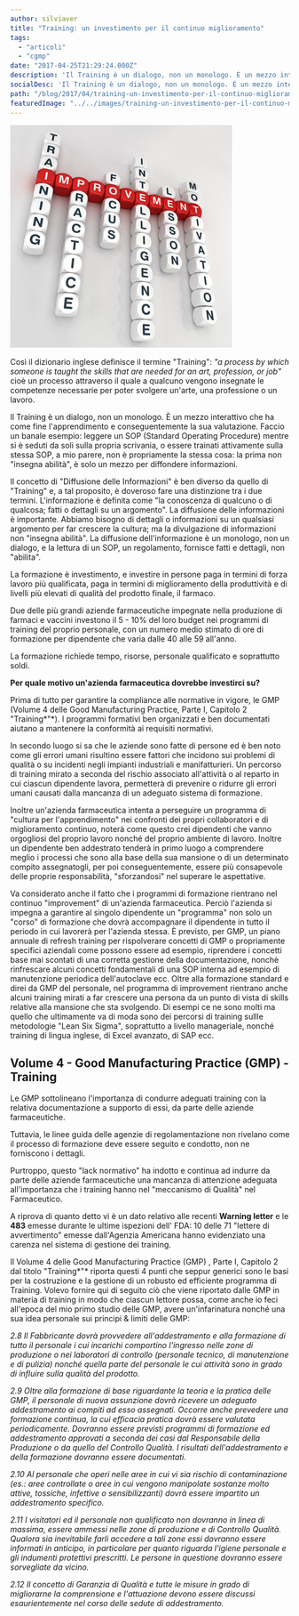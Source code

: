 ```yaml
---
author: silviaver
title: "Training: un investimento per il continuo miglioramento"
tags:
  - "articoli"
  - "cgmp"
date: "2017-04-25T21:29:24.000Z"
description: 'Il Training è un dialogo, non un monologo. È un mezzo interattivo che ha come fine l''apprendimento e conseguentemente la sua valutazione. Faccio un banale esempio: leggere un SOP (Standard Operating Procedure) mentre si è seduti da soli sulla propria scrivania, o essere trainati attivamente sulla stessa SOP, a mio parere, non è propriamente la stessa cosa: la prima non "insegna abilità", è solo un mezzo per diffondere informazioni.'
socialDesc: 'Il Training è un dialogo, non un monologo. È un mezzo interattivo che ha come fine l''apprendimento e conseguentemente la sua valutazione. Faccio un banale esempio: leggere un SOP (Standard Operating Procedure) mentre si è seduti da soli sulla propria scrivania, o essere trainati attivamente sulla stessa SOP, a mio parere, non è propriamente la stessa cosa: la prima non "insegna abilità", è solo un mezzo per diffondere informazioni.'
path: "/blog/2017/04/training-un-investimento-per-il-continuo-miglioramento/"
featuredImage: "../../images/training-un-investimento-per-il-continuo-miglioramento.md/training-evaluation-pharma.jpg"
---
```


![training-evaluation-pharma.jpg](../../images/training-un-investimento-per-il-continuo-miglioramento.md/training-evaluation-pharma.jpg)

Così il dizionario inglese definisce il termine "Training": _"a process by which someone is taught the skills that are needed for an art, profession, or job"_ cioè un processo attraverso il quale a qualcuno vengono insegnate le competenze necessarie per poter svolgere un'arte, una professione o un lavoro.

Il Training è un dialogo, non un monologo. È un mezzo interattivo che ha come fine l'apprendimento e conseguentemente la sua valutazione. Faccio un banale esempio: leggere un SOP (Standard Operating Procedure) mentre si è seduti da soli sulla propria scrivania, o essere trainati attivamente sulla stessa SOP, a mio parere, non è propriamente la stessa cosa: la prima non "insegna abilità", è solo un mezzo per diffondere informazioni.

Il concetto di "Diffusione delle Informazioni" è ben diverso da quello di "Training" e, a tal proposito, è doveroso fare una distinzione tra i due termini. L'informazione è definita come "la conoscenza di qualcuno o di qualcosa; fatti o dettagli su un argomento". La diffusione delle informazioni è importante. Abbiamo bisogno di dettagli o informazioni su un qualsiasi argomento per far crescere la cultura; ma la divulgazione di informazioni non "insegna abilità". La diffusione dell'informazione è un monologo, non un dialogo, e la lettura di un SOP, un regolamento, fornisce fatti e dettagli, non "abilita".

La formazione è investimento, e investire in persone paga in termini di forza lavoro più qualificata, paga in termini di miglioramento della produttività e di livelli più elevati di qualità del prodotto finale, il farmaco.

Due delle più grandi aziende farmaceutiche impegnate nella produzione di farmaci e vaccini investono il 5 - 10% del loro budget nei programmi di training del proprio personale, con un numero medio stimato di ore di formazione per dipendente che varia dalle 40 alle 59 all'anno.

La formazione richiede tempo, risorse, personale qualificato e soprattutto soldi.

**Per quale motivo un'azienda farmaceutica dovrebbe investirci su?**

Prima di tutto per garantire la compliance alle normative in vigore, le GMP (Volume 4 delle Good Manufacturing Practice, Parte I, Capitolo 2 "Training*"*). I programmi formativi ben organizzati e ben documentati aiutano a mantenere la conformità ai requisiti normativi.

In secondo luogo si sa che le aziende sono fatte di persone ed è ben noto come gli errori umani risultino essere fattori che incidono sui problemi di qualità o su incidenti negli impianti industriali e manifatturieri. Un percorso di training mirato a seconda del rischio associato all'attività o al reparto in cui ciascun dipendente lavora, permetterà di prevenire o ridurre gli errori umani causati dalla mancanza di un adeguato sistema di formazione.

Inoltre un'azienda farmaceutica intenta a perseguire un programma di "cultura per l'apprendimento" nei confronti dei propri collaboratori e di miglioramento continuo, noterà come questo crei dipendenti che vanno orgogliosi del proprio lavoro nonché del proprio ambiente di lavoro. Inoltre un dipendente ben addestrato tenderà in primo luogo a comprendere meglio i processi che sono alla base della sua mansione o di un determinato compito assegnatogli, per poi conseguentemente, essere più consapevole delle proprie responsabilità, "sforzandosi" nel superare le aspettative.

Va considerato anche il fatto che i programmi di formazione rientrano nel continuo "improvement" di un'azienda farmaceutica. Perciò l'azienda si impegna a garantire al singolo dipendente un "programma" non solo un "corso" di formazione che dovrà accompagnare il dipendente in tutto il periodo in cui lavorerà per l'azienda stessa. È previsto, per GMP, un piano annuale di refresh training per rispolverare concetti di GMP o propriamente specifici aziendali come possono essere ad esempio, riprendere i concetti base mai scontati di una corretta gestione della documentazione, nonchè rinfrescare alcuni concetti fondamentali di una SOP interna ad esempio di manutenzione periodica dell'autoclave ecc. Oltre alla formazione standard e direi da GMP del personale, nel programma di improvement rientrano anche alcuni training mirati a far crescere una persona da un punto di vista di skills relative alla mansione che sta svolgendo. Di esempi ce ne sono molti ma quello che ultimamente va di moda sono dei percorsi di training sullle metodologie "Lean Six Sigma", soprattutto a livello manageriale, nonché training di lingua inglese, di Excel avanzato, di SAP ecc.

## Volume 4 - Good Manufacturing Practice (GMP) - Training

Le GMP sottolineano l'importanza di condurre adeguati training con la relativa documentazione a supporto di essi, da parte delle aziende farmaceutiche.

Tuttavia, le linee guida delle agenzie di regolamentazione non rivelano come il processo di formazione deve essere seguito e condotto, non ne forniscono i dettagli.

Purtroppo, questo "lack normativo" ha indotto e continua ad indurre da parte delle aziende farmaceutiche una mancanza di attenzione adeguata all'importanza che i training hanno nel "meccanismo di Qualità" nel Farmaceutico.

A riprova di quanto detto vi è un dato relativo alle recenti **Warning letter** e le **483** emesse durante le ultime ispezioni dell' FDA: 10 delle 71 "lettere di avvertimento" emesse dall'Agenzia Americana hanno evidenziato una carenza nel sistema di gestione dei training.

Il Volume 4 delle Good Manufacturing Practice (GMP) , Parte I, Capitolo 2 dal titolo "Training*"* riporta questi 4 punti che seppur generici sono le basi per la costruzione e la gestione di un robusto ed efficiente programma di Training. Volevo fornire qui di seguito ciò che viene riportato dalle GMP in materia di training in modo che ciascun lettore possa, come anche io feci all'epoca del mio primo studio delle GMP, avere un'infarinatura nonché una sua idea personale sui principi & limiti delle GMP:

_2.8 Il Fabbricante dovrà provvedere all'addestramento e alla formazione di tutto il personale i cui incarichi comportino l'ingresso nelle zone di produzione o nei laboratori di controllo (personale tecnico, di manutenzione e di pulizia) nonché quella parte del personale le cui attività sono in grado di influire sulla qualità del prodotto._

_2.9 Oltre alla formazione di base riguardante la teoria e la pratica delle GMP, il personale di nuova assunzione dovrà ricevere un adeguato addestramento ai compiti ad esso assegnati. Occorre anche prevedere una formazione continua, la cui efficacia pratica dovrà essere valutata periodicamente. Dovranno essere previsti programmi di formazione ed addestramento approvati a seconda dei casi dal Responsabile della Produzione o da quello del Controllo Qualità. I risultati dell'addestramento e della formazione dovranno essere documentati._

_2.10 Al personale che operi nelle aree in cui vi sia rischio di contaminazione (es.: aree controllate o aree in cui vengono manipolate sostanze molto attive, tossiche, infettive o sensibilizzanti) dovrà essere impartito un addestramento specifico._

_2.11 I visitatori ed il personale non qualificato non dovranno in linea di massima, essere ammessi nelle zone di produzione e di Controllo Qualità. Qualora sia inevitabile farli accedere a tali zone essi dovranno essere informati in anticipo, in particolare per quanto riguarda l'igiene personale e gli indumenti protettivi prescritti. Le persone in questione dovranno essere sorvegliate da vicino._

_2.12 Il concetto di Garanzia di Qualità e tutte le misure in grado di migliorarne la comprensione e l'attuazione devono essere discussi esaurientemente nel corso delle sedute di addestramento._
